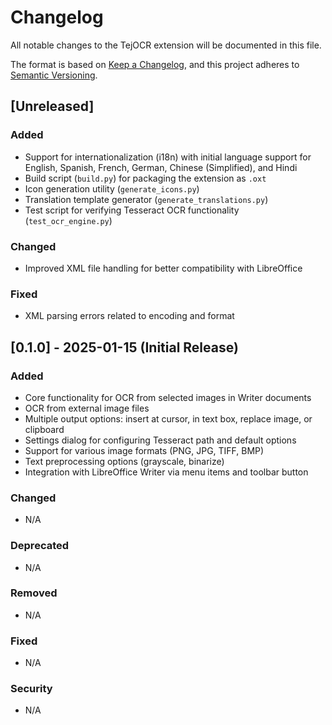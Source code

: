<!-- This Source Code Form is subject to the terms of the Mozilla Public -->
<!-- License, v. 2.0. If a copy of the MPL was not distributed with this -->
<!-- file, You can obtain one at https://mozilla.org/MPL/2.0/. -->
<!-- © 2025 Devansh (Author of TejOCR) -->

# Changelog

All notable changes to the TejOCR extension will be documented in this file.

The format is based on [Keep a Changelog](https://keepachangelog.com/en/1.0.0/),
and this project adheres to [Semantic Versioning](https://semver.org/spec/v2.0.0.html).

## [Unreleased]

### Added
- Support for internationalization (i18n) with initial language support for English, Spanish, French, German, Chinese (Simplified), and Hindi
- Build script (`build.py`) for packaging the extension as `.oxt`
- Icon generation utility (`generate_icons.py`)
- Translation template generator (`generate_translations.py`)
- Test script for verifying Tesseract OCR functionality (`test_ocr_engine.py`)

### Changed
- Improved XML file handling for better compatibility with LibreOffice

### Fixed
- XML parsing errors related to encoding and format

## [0.1.0] - 2025-01-15 (Initial Release)

### Added
- Core functionality for OCR from selected images in Writer documents
- OCR from external image files
- Multiple output options: insert at cursor, in text box, replace image, or clipboard
- Settings dialog for configuring Tesseract path and default options
- Support for various image formats (PNG, JPG, TIFF, BMP)
- Text preprocessing options (grayscale, binarize)
- Integration with LibreOffice Writer via menu items and toolbar button

### Changed
- N/A

### Deprecated
- N/A

### Removed
- N/A

### Fixed
- N/A

### Security
- N/A 